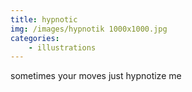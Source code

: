 ```yaml
---
title: hypnotic
img: /images/hypnotik 1000x1000.jpg
categories:
    - illustrations
---
```

sometimes your moves just hypnotize me
